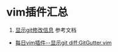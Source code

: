 # vim插件汇总

1. [显示git修改信息](https://github.com/airblade/vim-gitgutter)
  参考文档
  - [每日vim插件--显示git diff:GitGutter.vim](http://foocoder.com/2014/04/21/mei-ri-vimcha-jian-xian-shi-git-diff-gitgutter-dot-vim/)
